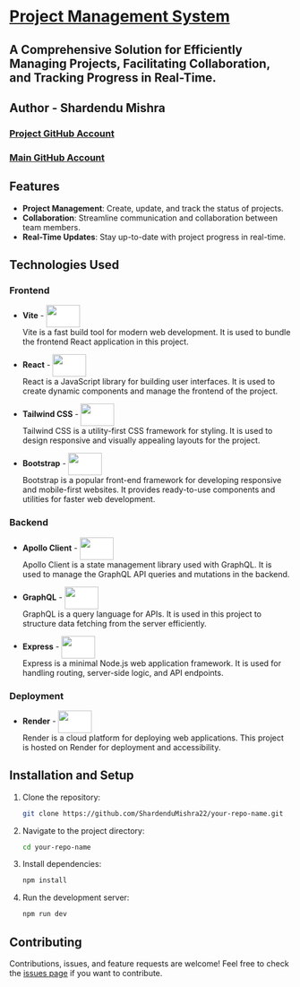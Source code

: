 # [Project Management System](https://project-management-shardendumishra.onrender.com)
## A Comprehensive Solution for Efficiently Managing Projects, Facilitating Collaboration, and Tracking Progress in Real-Time.


## Author - Shardendu Mishra

###    [Project GitHub Account](https://github.com/MishraShardendu22)
###    [Main GitHub Account](https://github.com/ShardenduMishra22)

## Features

- **Project Management**: Create, update, and track the status of projects.
- **Collaboration**: Streamline communication and collaboration between team members.
- **Real-Time Updates**: Stay up-to-date with project progress in real-time.

## Technologies Used

### Frontend

- **Vite** - <img src="https://icon.icepanel.io/Technology/svg/Vite.js.svg" width="60" height="40" style="background-color: white; vertical-align: middle;" />  
  Vite is a fast build tool for modern web development. It is used to bundle the frontend React application in this project.

- **React** - <img src="https://media.licdn.com/dms/image/v2/C4E12AQFdVr18zUa17Q/article-cover_image-shrink_720_1280/article-cover_image-shrink_720_1280/0/1624637761724?e=2147483647&v=beta&t=uOrqjZV7ZeSvE6euFcZVEuj-2yuec1FppjnE6IUYdzY" width="60" height="40" style="background-color: white; vertical-align: middle;" />  
  React is a JavaScript library for building user interfaces. It is used to create dynamic components and manage the frontend of the project.

- **Tailwind CSS** - <img src="https://imgs.search.brave.com/hGnGOpzRCMB3ypxZIG0ba0Uw6tHkJNfPy9oeCf51r1g/rs:fit:860:0:0:0/g:ce/aHR0cHM6Ly9zdGF0/aWMtMDAuaWNvbmR1/Y2suY29tL2Fzc2V0/cy4wMC90YWlsd2lu/ZC1jc3MtaWNvbi0y/MDQ4eDEyMjktdThk/enQ0dWgucG5n" width="60" height="40" style="background-color: white; vertical-align: middle;" />  
  Tailwind CSS is a utility-first CSS framework for styling. It is used to design responsive and visually appealing layouts for the project.

- **Bootstrap** - <img src="https://icons.getbootstrap.com/assets/img/icons-hero.png" width="60" height="40" style="background-color: white; vertical-align: middle;" />  
  Bootstrap is a popular front-end framework for developing responsive and mobile-first websites. It provides ready-to-use components and utilities for faster web development.

### Backend

- **Apollo Client** - <img src="https://tse2.mm.bing.net/th?id=OIP.85rEhJXFCzB9rrQHYgGGIAHaD-&pid=Api&P=0&h=180" width="60" height="40" style="background-color: white; vertical-align: middle;" />  
  Apollo Client is a state management library used with GraphQL. It is used to manage the GraphQL API queries and mutations in the backend.

- **GraphQL** - <img src="https://cdn.thenewstack.io/media/2022/09/c2305485-graphql.png" width="60" height="40" style="background-color: white; vertical-align: middle;" />  
  GraphQL is a query language for APIs. It is used in this project to structure data fetching from the server efficiently.

- **Express** - <img src="https://iotbyhvm.ooo/wp-content/uploads/2019/01/expressjs.png" width="60" height="40" style="background-color: white; vertical-align: middle;" />  
  Express is a minimal Node.js web application framework. It is used for handling routing, server-side logic, and API endpoints.

### Deployment

- **Render** - <img src="https://pbs.twimg.com/profile_images/1735429515541938176/zOO1N7Su_400x400.jpg" width="60" height="40" style="background-color: white; vertical-align: middle;" />  
  Render is a cloud platform for deploying web applications. This project is hosted on Render for deployment and accessibility.


## Installation and Setup

1. Clone the repository:
   ```bash
   git clone https://github.com/ShardenduMishra22/your-repo-name.git
   ```
2. Navigate to the project directory:
   ```bash
   cd your-repo-name
   ```
3. Install dependencies:
   ```bash
   npm install
   ```
4. Run the development server:
   ```bash
   npm run dev
   ```

## Contributing

Contributions, issues, and feature requests are welcome! Feel free to check the [issues page](https://github.com/ShardenduMishra22/GraphQL-Project-Management/issues) if you want to contribute.

